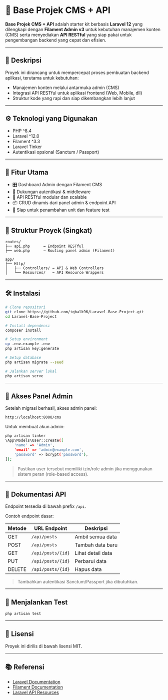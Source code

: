 # 🧱 Base Projek CMS + API

**Base Projek CMS + API** adalah starter kit berbasis **Laravel 12** yang dilengkapi dengan **Filament Admin v3** untuk kebutuhan manajemen konten (CMS) serta menyediakan **API RESTful** yang siap pakai untuk pengembangan backend yang cepat dan efisien.

---

## 📝 Deskripsi

Proyek ini dirancang untuk mempercepat proses pembuatan backend aplikasi, terutama untuk kebutuhan:

- Manajemen konten melalui antarmuka admin (CMS)
- Integrasi API RESTful untuk aplikasi frontend (Web, Mobile, dll)
- Struktur kode yang rapi dan siap dikembangkan lebih lanjut

---

## ⚙️ Teknologi yang Digunakan

- PHP ^8.4
- Laravel ^12.0
- Filament ^3.3
- Laravel Tinker
- Autentikasi opsional (Sanctum / Passport)

---

## 🚀 Fitur Utama

- 🎛️ Dashboard Admin dengan Filament CMS
- 🔐 Dukungan autentikasi & middleware
- 📡 API RESTful modular dan scalable
- 📦 CRUD dinamis dari panel admin & endpoint API
- 🧪 Siap untuk penambahan unit dan feature test

---

## 📂 Struktur Proyek (Singkat)

```
routes/
├── api.php      → Endpoint RESTful
├── web.php      → Routing panel admin (Filament)

app/
├── Http/
│   ├── Controllers/ → API & Web Controllers
│   └── Resources/   → API Resource Wrappers
```

---

## 🛠️ Instalasi

```bash
# Clone repositori
git clone https://github.com/iqbalk96/Laravel-Base-Project.git
cd Laravel-Base-Project

# Install dependensi
composer install

# Setup environment
cp .env.example .env
php artisan key:generate

# Setup database
php artisan migrate --seed

# Jalankan server lokal
php artisan serve
```

---

## 🔐 Akses Panel Admin

Setelah migrasi berhasil, akses admin panel:

```
http://localhost:8000/cms
```

Untuk membuat akun admin:

```bash
php artisan tinker
\App\Models\User::create([
    'name' => 'Admin',
    'email' => 'admin@example.com',
    'password' => bcrypt('password'),
]);
```

> Pastikan user tersebut memiliki izin/role admin jika menggunakan sistem peran (role-based access).

---

## 📡 Dokumentasi API

Endpoint tersedia di bawah prefix `/api`.

Contoh endpoint dasar:

| Metode | URL Endpoint         | Deskripsi              |
|--------|----------------------|-------------------------|
| GET    | `/api/posts`         | Ambil semua data       |
| POST   | `/api/posts`         | Tambah data baru       |
| GET    | `/api/posts/{id}`    | Lihat detail data      |
| PUT    | `/api/posts/{id}`    | Perbarui data          |
| DELETE | `/api/posts/{id}`    | Hapus data             |

> Tambahkan autentikasi Sanctum/Passport jika dibutuhkan.

---

## 🧪 Menjalankan Test

```bash
php artisan test
```

---

## 📄 Lisensi

Proyek ini dirilis di bawah lisensi MIT.

---

## 📚 Referensi

- [Laravel Documentation](https://laravel.com/docs)
- [Filament Documentation](https://filamentphp.com/docs)
- [Laravel API Resources](https://laravel.com/docs/eloquent-resources)
